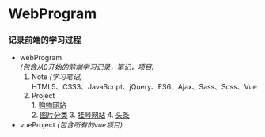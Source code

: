 # WebProgram
### 记录前端的学习过程
* webProgram  
    *(包含从0开始的前端学习记录，笔记，项目)*
    1. Note  *(学习笔记)*  
      HTML5、CSS3、JavaScript、jQuery、ES6、Ajax、Sass、Scss、Vue
    2. Project  
      1. [购物网站](/https://github.com/likaistevens/WebProgram/tree/master/webProgram/project/%E8%B4%AD%E7%89%A9%E7%BD%91%E7%AB%99)	
      2. [图片分类](/https://github.com/likaistevens/WebProgram/tree/master/webProgram/project/switchPic)
      3. [挂号网站](/https://github.com/likaistevens/WebProgram/tree/master/webProgram/project/%E6%8C%82%E5%8F%B7%E7%BD%91%E7%AB%99)
      4. [头条](/https://github.com/likaistevens/WebProgram/tree/master/webProgram/project/%E5%A4%B4%E6%9D%A1)
* vueProject
    *(包含所有的vue项目)*


